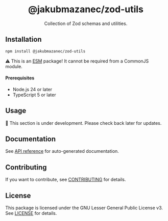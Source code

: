 <!-- header -->
<div align="center">

# @jakubmazanec/zod-utils

Collection of Zod schemas and utilities.

</div>
<!-- header -->

## Installation

```sh
npm install @jakubmazanec/zod-utils
```

⚠️ This is an [ESM](https://gist.github.com/sindresorhus/a39789f98801d908bbc7ff3ecc99d99c) package!
It cannot be required from a CommonJS module.

<!-- prerequisites -->

#### Prerequisites

- Node.js 24 or later
- TypeScript 5 or later
<!-- prerequisites -->

## Usage

🚧 This section is under development. Please check back later for updates.

## Documentation

See [API reference](./docs) for auto-generated documentation.

## Contributing

If you want to contribute, see [CONTRIBUTING](./CONTRIBUTING.md) for details.

## License

This package is licensed under the GNU Lesser General Public License v3. See [LICENSE](./LICENSE.md)
for details.
